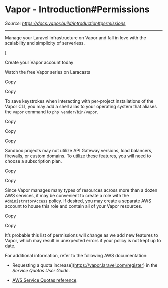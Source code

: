 # Vapor - Introduction#Permissions

*Source: https://docs.vapor.build/introduction#permissions*

---

Manage your Laravel infrastructure on Vapor and fall in love with the scalability and simplicity of serverless.

[

Create your Vapor account today

Watch the free Vapor series on Laracasts

Copy

Copy

To save keystrokes when interacting with per-project installations of the Vapor CLI, you may add a shell alias to your operating system that aliases the `vapor` command to `php vendor/bin/vapor`.

Copy

Copy

Copy

Sandbox projects may not utilize API Gateway versions, load balancers, firewalls, or custom domains. To utilize these features, you will need to choose a subscription plan.

Copy

Copy

Since Vapor manages many types of resources across more than a dozen AWS services, it may be convenient to create a role with the `AdministratorAccess` policy. If desired, you may create a separate AWS account to house this role and contain all of your Vapor resources.

Copy

Copy

It’s probable this list of permissions will change as we add new features to Vapor, which may result in unexpected errors if your policy is not kept up to date.

For additional information, refer to the following AWS documentation:

- Requesting a quota increase](https://vapor.laravel.com/register) in the *Service Quotas User Guide*.

- [AWS Service Quotas reference](https://docs.aws.amazon.com/general/latest/gr/aws_service_limits.html).